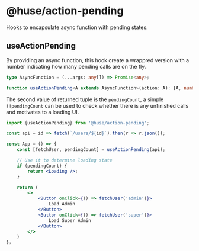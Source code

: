 # @huse/action-pending

Hooks to encapsulate async function with pending states.

## useActionPending

By providing an async function, this hook create a wrappred version with a number indicating how many pending calls are on the fly.

```typescript
type AsyncFunction = (...args: any[]) => Promise<any>;

function useActionPending<A extends AsyncFunction>(action: A): [A, number]
```

The second value of returned tuple is the `pendingCount`, a simple `!!pendingCount` can be used to check whether there is any unfinished calls and motivates to a loading UI.

```jsx
import {useActionPending} from '@huse/action-pending';

const api = id => fetch(`/users/${id}`).then(r => r.json());

const App = () => {
    const [fetchUser, pendingCount] = useActionPending(api);

    // Use it to determine loading state
    if (pendingCount) {
        return <Loading />;
    }

    return (
        <>
            <Button onClick={() => fetchUser('admin')}>
                Load Admin
            </Button>
            <Button onClick={() => fetchUser('super')}>
                Load Super Admin
            </Button>
        </>
    )
};
```
